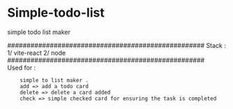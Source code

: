 # Simple-todo-list
simple todo list maker

###################################################
    Stack : 
    1/ vite-react
    2/ node
###################################################   
    Used for : 

        simple to list maker . 
        add => add a todo card 
        delete => delete a card added 
        check => simple checked card for ensuring the task is completed
